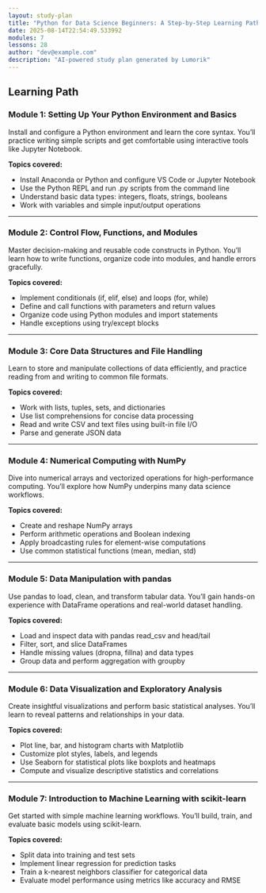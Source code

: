 ```yaml
---
layout: study-plan
title: "Python for Data Science Beginners: A Step-by-Step Learning Path"
date: 2025-08-14T22:54:49.533992
modules: 7
lessons: 28
author: "dev@example.com"
description: "AI-powered study plan generated by Lumorik"
---
```


## Learning Path

### Module 1: Setting Up Your Python Environment and Basics

Install and configure a Python environment and learn the core syntax. You’ll practice writing simple scripts and get comfortable using interactive tools like Jupyter Notebook.

**Topics covered:**

- Install Anaconda or Python and configure VS Code or Jupyter Notebook
- Use the Python REPL and run .py scripts from the command line
- Understand basic data types: integers, floats, strings, booleans
- Work with variables and simple input/output operations

---

### Module 2: Control Flow, Functions, and Modules

Master decision-making and reusable code constructs in Python. You’ll learn how to write functions, organize code into modules, and handle errors gracefully.

**Topics covered:**

- Implement conditionals (if, elif, else) and loops (for, while)
- Define and call functions with parameters and return values
- Organize code using Python modules and import statements
- Handle exceptions using try/except blocks

---

### Module 3: Core Data Structures and File Handling

Learn to store and manipulate collections of data efficiently, and practice reading from and writing to common file formats.

**Topics covered:**

- Work with lists, tuples, sets, and dictionaries
- Use list comprehensions for concise data processing
- Read and write CSV and text files using built-in file I/O
- Parse and generate JSON data

---

### Module 4: Numerical Computing with NumPy

Dive into numerical arrays and vectorized operations for high-performance computing. You’ll explore how NumPy underpins many data science workflows.

**Topics covered:**

- Create and reshape NumPy arrays
- Perform arithmetic operations and Boolean indexing
- Apply broadcasting rules for element-wise computations
- Use common statistical functions (mean, median, std)

---

### Module 5: Data Manipulation with pandas

Use pandas to load, clean, and transform tabular data. You’ll gain hands-on experience with DataFrame operations and real-world dataset handling.

**Topics covered:**

- Load and inspect data with pandas read_csv and head/tail
- Filter, sort, and slice DataFrames
- Handle missing values (dropna, fillna) and data types
- Group data and perform aggregation with groupby

---

### Module 6: Data Visualization and Exploratory Analysis

Create insightful visualizations and perform basic statistical analyses. You’ll learn to reveal patterns and relationships in your data.

**Topics covered:**

- Plot line, bar, and histogram charts with Matplotlib
- Customize plot styles, labels, and legends
- Use Seaborn for statistical plots like boxplots and heatmaps
- Compute and visualize descriptive statistics and correlations

---

### Module 7: Introduction to Machine Learning with scikit-learn

Get started with simple machine learning workflows. You’ll build, train, and evaluate basic models using scikit-learn.

**Topics covered:**

- Split data into training and test sets
- Implement linear regression for prediction tasks
- Train a k-nearest neighbors classifier for categorical data
- Evaluate model performance using metrics like accuracy and RMSE

